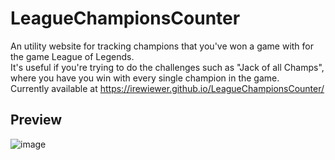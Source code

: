 # LeagueChampionsCounter
An utility website for tracking champions that you've won a game with for the game League of Legends.  
It's useful if you're trying to do the challenges such as "Jack of all Champs", where you have you win with every single champion in the game.  
Currently available at https://irewiewer.github.io/LeagueChampionsCounter/

## Preview
![image](https://user-images.githubusercontent.com/21245479/236402490-c833ea09-2ffa-4a15-923a-f38e95d3b71c.png)
